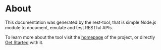 # About

This documentation was generated by the rest-tool, that is simple Node.js module to document, emulate and test RESTful APIs.

To learn more about the tool visit the [homepage](http://tombenke.github.io/rest-tool/) of the project, or directly [Get Started](http://tombenke.github.io/rest-tool/docs/getStarted.html) with it.
